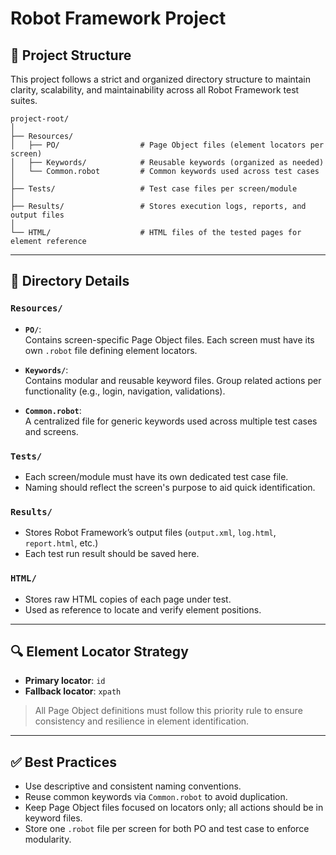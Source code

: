 
# Robot Framework Project

## 📁 Project Structure

This project follows a strict and organized directory structure to maintain clarity, scalability, and maintainability across all Robot Framework test suites.

```
project-root/
│
├── Resources/
│   ├── PO/                  # Page Object files (element locators per screen)
│   ├── Keywords/            # Reusable keywords (organized as needed)
│   └── Common.robot         # Common keywords used across test cases
│
├── Tests/                   # Test case files per screen/module
│
├── Results/                 # Stores execution logs, reports, and output files
│
└── HTML/                    # HTML files of the tested pages for element reference
```

---

## 📌 Directory Details

### `Resources/`
- **`PO/`**:  
  Contains screen-specific Page Object files. Each screen must have its own `.robot` file defining element locators.

- **`Keywords/`**:  
  Contains modular and reusable keyword files. Group related actions per functionality (e.g., login, navigation, validations).

- **`Common.robot`**:  
  A centralized file for generic keywords used across multiple test cases and screens.

### `Tests/`
- Each screen/module must have its own dedicated test case file.
- Naming should reflect the screen's purpose to aid quick identification.

### `Results/`
- Stores Robot Framework’s output files (`output.xml`, `log.html`, `report.html`, etc.)
- Each test run result should be saved here.

### `HTML/`
- Stores raw HTML copies of each page under test.
- Used as reference to locate and verify element positions.

---

## 🔍 Element Locator Strategy

- **Primary locator**: `id`  
- **Fallback locator**: `xpath`  

> All Page Object definitions must follow this priority rule to ensure consistency and resilience in element identification.

---

## ✅ Best Practices

- Use descriptive and consistent naming conventions.
- Reuse common keywords via `Common.robot` to avoid duplication.
- Keep Page Object files focused on locators only; all actions should be in keyword files.
- Store one `.robot` file per screen for both PO and test case to enforce modularity.
